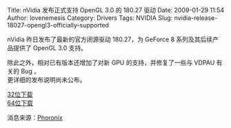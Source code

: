 Title: nVidia 发布正式支持 OpenGL 3.0 的 180.27 驱动
Date: 2009-01-29 11:54
Author: lovenemesis
Category: Drivers
Tags: NVIDIA
Slug: nvidia-release-18027-opengl3-officially-supported

nVidia 昨日发布了最新的官方闭源驱动 180.27，为 GeForce 8
系列及其后续产品提供了 OpenGL 3.0 支持。  

除此之外，相对已有版本还增加了对新 GPU 的支持，并修复了一些与 VDPAU
有关的 Bug 。  
更详细的发布说明尚未公布。

[32位下载](ftp://download.nvidia.com/XFree86/Linux-x86/180.27/)  
[64位下载](ftp://download.nvidia.com/XFree86/Linux-x86_64/180.27/)

消息来源：[Phoronix](http://www.phoronix.com/scan.php?page=news_item&px=NzAyMg)

